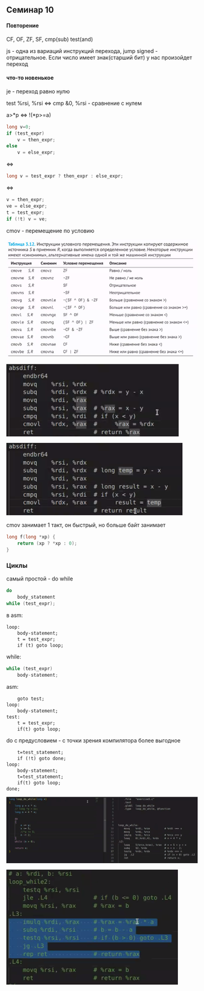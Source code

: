 ## Семинар 10

#### Повторение
CF, OF, ZF, SF, cmp(sub) test(and)

js - одна из вариаций инструкций перехода, jump signed - отрицательное. Если число имеет знак(старший бит) у нас произойдет переход

#### что-то новенькое 

je - переход равно нулю

test %rsi, %rsi <=> cmp &0, %rsi - сравнение с нулем

a>*p <=> !(*p>=a)

```c
long v=0;
if (test_expr) 
    v = then_expr;
else 
    v = else_expr;
```
<=>
```c
long v = test_expr ? then_expr : else_expr;
```
<=>
```c
v = then_expr;
ve = else_expr;
t = test_expr;
if (!t) v = ve;
```

cmov - перемещение по условию 

![alt text](image.png)


![alt text](image-1.png)

![alt text](image-2.png)

cmov занимает 1 такт, он быстрый, но больше байт занимает 

```c
long f(long *xp) {
    return (xp ? *xp : 0);
}
```

### Циклы

самый простой - do while

```c
do
    body_statement
while (test_expr);
```
в asm:
```shell
loop:
    body-statement;
    t = test_expr;
    if (t) goto loop;
```

while:
```c
while (test_expr)
    body-statement;
```
asm:
```shell
    goto test;
loop:
    body-statement;
test:
    t = test_expr;
    if(t) goto loop;
```
do с предусловием - с точки зрения компилятора более выгодное
```shell
    t=test_statement;
    if (!t) goto done;
loop:
    body-statement;
    t=test_statement;
    if(t) goto loop;
done; 
```

![alt text](image-3.png)

![alt text](image-4.png)